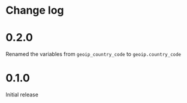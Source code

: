 # Change log



# 0.2.0
Renamed the variables from `geoip_country_code` to `geoip.country_code`

# 0.1.0
Initial release